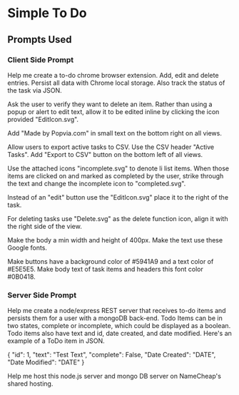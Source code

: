 # Simple To Do

## Prompts Used

### Client Side Prompt

Help me create a to-do chrome browser extension. Add, edit and delete entries. Persist all data with Chrome local storage. Also track the status of the task via JSON.

Ask the user to verify they want to delete an item.  Rather than using a popup or alert to edit text, allow it to be edited inline by clicking the icon provided "EditIcon.svg".

Add "Made by Popvia.com" in small text on the bottom right on all views.

Allow users to export active tasks to CSV. Use the CSV header "Active Tasks". Add "Export to CSV" button on the bottom left of all views.

Use the attached icons "incomplete.svg" to denote li list items. When those items are clicked on and marked as completed by the user, strike through the text and change the incomplete icon to "completed.svg".

Instead of an "edit" button use the "EditIcon.svg" place it to the right of the task.

For deleting tasks use "Delete.svg" as the delete function icon, align it with the right side of the view.

Make the body a min width and height of 400px. Make the text use these Google fonts.

<link rel="preconnect" href="https://fonts.googleapis.com">
<link rel="preconnect" href="https://fonts.gstatic.com" crossorigin>
<link href="https://fonts.googleapis.com/css2?family=Alata&display=swap" rel="stylesheet">

Make buttons have a background color of #5941A9 and a text color of #E5E5E5. Make body text of task items and headers this font color #0B0418.

### Server Side Prompt

Help me create a node/express REST server that receives to-do items and persists them for a user with a mongoDB back-end. Todo Items can be in two states, complete or incomplete, which could be displayed as a boolean. Todo items also have text and id, date created, and date modified. Here's an example of a ToDo item in JSON.

{
    "id": 1,
    "text": "Test Text",
    "complete": False,
    "Date Created": "DATE",
    "Date Modified": "DATE"
}

Help me host this node.js server and mongo DB server on NameCheap's shared hosting.
